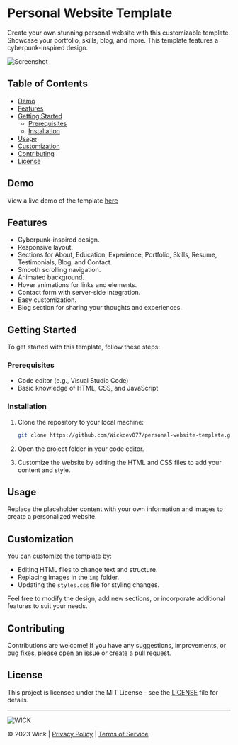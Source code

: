 # Personal Website Template

Create your own stunning personal website with this customizable template. Showcase your portfolio, skills, blog, and more. This template features a cyberpunk-inspired design.

![Screenshot](https://media.discordapp.net/attachments/1066439278932009021/1160729710129598464/image.png?ex=6535b8c8&is=652343c8&hm=1da9f4b93d1062f4e0a4b8251a9d7c5fdc48a637fa1339f0b58e684e034447d4&=&width=1300&height=673)

## Table of Contents

- [Demo](#demo)
- [Features](#features)
- [Getting Started](#getting-started)
  - [Prerequisites](#prerequisites)
  - [Installation](#installation)
- [Usage](#usage)
- [Customization](#customization)
- [Contributing](#contributing)
- [License](#license)

## Demo

View a live demo of the template [here](https://wickdev.xyz/)

## Features

- Cyberpunk-inspired design.
- Responsive layout.
- Sections for About, Education, Experience, Portfolio, Skills, Resume, Testimonials, Blog, and Contact.
- Smooth scrolling navigation.
- Animated background.
- Hover animations for links and elements.
- Contact form with server-side integration.
- Easy customization.
- Blog section for sharing your thoughts and experiences.

## Getting Started

To get started with this template, follow these steps:

### Prerequisites

- Code editor (e.g., Visual Studio Code)
- Basic knowledge of HTML, CSS, and JavaScript

### Installation

1. Clone the repository to your local machine:

   ```bash
   git clone https://github.com/Wickdev077/personal-website-template.git
   ```

2. Open the project folder in your code editor.

3. Customize the website by editing the HTML and CSS files to add your content and style.

## Usage

Replace the placeholder content with your own information and images to create a personalized website.

## Customization

You can customize the template by:

- Editing HTML files to change text and structure.
- Replacing images in the `img` folder.
- Updating the `styles.css` file for styling changes.

Feel free to modify the design, add new sections, or incorporate additional features to suit your needs.

## Contributing

Contributions are welcome! If you have any suggestions, improvements, or bug fixes, please open an issue or create a pull request.

## License

This project is licensed under the MIT License - see the [LICENSE](LICENSE) file for details.

---


![WICK](https://media.discordapp.net/attachments/1066439278932009021/1160333955455795292/New_Project_-_2023-10-04T194651.988-fotor-2023100717817.png?ex=65344834&is=6521d334&hm=e9d50555efb53e664e775fbb3ed8430362fff9918d9c62100ffd3e47b29dad84&=&width=1285&height=675)

© 2023 Wick | [Privacy Policy](privacy-policy.md) | [Terms of Service](terms-of-service.md)